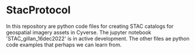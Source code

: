 # StacProtocol
In this repository are python code files for creating STAC catalogs for geospatial imagery assets in Cyverse. The jupyter notebook 'STAC_gillan_16dec2022' is in active development. The other files ae python code examples that perhaps we can learn from. 
